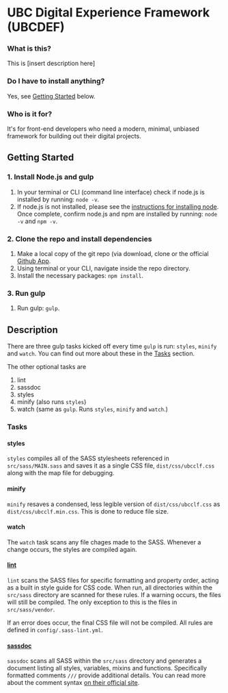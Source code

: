 # UBC Digital Experience Framework (UBCDEF)
### What is this?
This is [insert description here]

### Do I have to install anything?
Yes, see [Getting Started](#getting-started) below.

### Who is it for?
It's for front-end developers who need a modern, minimal, unbiased framework for building out their digital projects. 

## Getting Started
### 1. Install Node.js and gulp 
1. In your terminal or CLI (command line interface) check if node.js is installed by running:
    `node -v`.
2. If node.js is not installed, please see the [instructions for installing node](https://docs.npmjs.com/getting-started/installing-node). Once complete, confirm node.js and npm are installed by running:
    `node -v` and `npm -v`.

### 2. Clone the repo and install dependencies
1. Make a local copy of the git repo (via download, clone or the official [Github App](https://desktop.github.com).
2. Using terminal or your CLI, navigate inside the repo directory. 
3. Install the necessary packages: 
    `npm install`.

### 3. Run gulp
1. Run gulp: 
    `gulp`.

## Description
There are three gulp tasks kicked off every time `gulp` is run: `styles`, `minify` and `watch`. You can find out more about these in the [Tasks](#tasks) section.

The other optional tasks are
1. lint
2. sassdoc
3. styles
4. minify (also runs `styles`)
5. watch (same as `gulp`. Runs `styles`, `minify` and `watch`.)

### Tasks

#### styles
`styles` compiles all of the SASS stylesheets referenced in `src/sass/MAIN.sass` and saves it as a single CSS file, `dist/css/ubcclf.css` along with the map file for debugging. 

#### minify
`minify` resaves a condensed, less legible version of `dist/css/ubcclf.css` as `dist/css/ubcclf.min.css`. This is done to reduce file size.

#### watch
The `watch` task scans any file chages made to the SASS. Whenever a change occurs, the styles are compiled again.

#### [lint](https://www.npmjs.com/package/gulp-sass-lint)
`lint` scans the SASS files for specific formatting and property order, acting as a built in style guide for CSS code. When run, all directories within the `src/sass` directory are scanned for these rules. If a warning occurs, the files will still be compiled. The only exception to this is the files in `src/sass/vendor`.

If an error does occur, the final CSS file will not be compiled. All rules are defined in `config/.sass-lint.yml`.

#### [sassdoc](https://www.npmjs.com/package/sassdoc)
`sassdoc` scans all SASS within the `src/sass` directory and generates a document listing all styles, variables, mixins and functions. Specifically formatted comments `///` provide additional details. You can read more about the comment syntax [on their official site](http://sassdoc.com/getting-started/).
